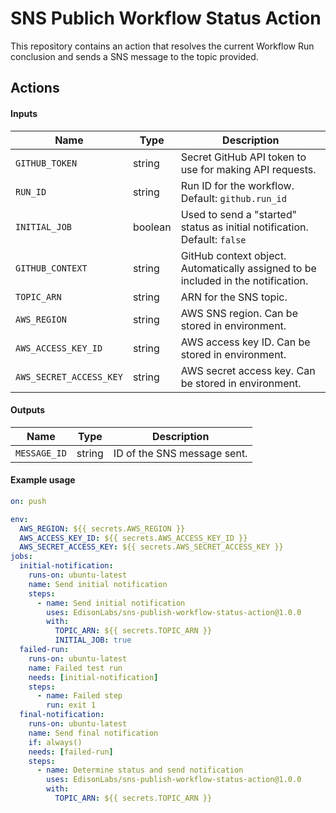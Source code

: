 # SNS Publich Workflow Status Action

This repository contains an action that resolves the current Workflow Run conclusion and sends a SNS message to the topic provided.

## Actions

#### Inputs

| Name | Type | Description |
| ---- | ---- | ----------- |
| `GITHUB_TOKEN` | string | Secret GitHub API token to use for making API requests. |
| `RUN_ID` | string | Run ID for the workflow. Default: `github.run_id` |
| `INITIAL_JOB` | boolean | Used to send a "started" status as initial notification. Default: `false` |
| `GITHUB_CONTEXT` | string | GitHub context object. Automatically assigned to be included in the notification. |
| `TOPIC_ARN` | string | ARN for the SNS topic. |
| `AWS_REGION` | string | AWS SNS region. Can be stored in environment. |
| `AWS_ACCESS_KEY_ID` | string | AWS access key ID. Can be stored in environment. |
| `AWS_SECRET_ACCESS_KEY` | string | AWS secret access key. Can be stored in environment. |

#### Outputs

| Name | Type | Description |
| ---- | ---- | ----------- |
| `MESSAGE_ID` | string | ID of the SNS message sent. |

#### Example usage

```yaml
on: push

env:
  AWS_REGION: ${{ secrets.AWS_REGION }}
  AWS_ACCESS_KEY_ID: ${{ secrets.AWS_ACCESS_KEY_ID }}
  AWS_SECRET_ACCESS_KEY: ${{ secrets.AWS_SECRET_ACCESS_KEY }}
jobs:
  initial-notification:
    runs-on: ubuntu-latest
    name: Send initial notification
    steps:
      - name: Send initial notification
        uses: EdisonLabs/sns-publish-workflow-status-action@1.0.0
        with:
          TOPIC_ARN: ${{ secrets.TOPIC_ARN }}
          INITIAL_JOB: true
  failed-run:
    runs-on: ubuntu-latest
    name: Failed test run
    needs: [initial-notification]
    steps:
      - name: Failed step
        run: exit 1
  final-notification:
    runs-on: ubuntu-latest
    name: Send final notification
    if: always()
    needs: [failed-run]
    steps:
      - name: Determine status and send notification
        uses: EdisonLabs/sns-publish-workflow-status-action@1.0.0
        with:
          TOPIC_ARN: ${{ secrets.TOPIC_ARN }}
```
